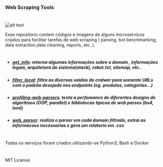 ### Web Scraping Tools
#
![alt text](https://cdn-images-1.medium.com/max/1600/1*Womq16d7_MyHvYsmcemEFQ.png)

Esse repositorio contem códigos e imagens de alguns microservicos criados para facilitar tarefas de web scraping ( parsing, bot benchmarking, data extraction,data cleaning, reports, etc..).
#
 
-  ##### *[get_info](https://github.com/g-freire/web-sraping-tools/tree/master/get_info_tool)*:  *retorna algumas informações sobre o domain , informações legais, arquitetura do sistema(stack), robot.txt, sitemap, etc..*

- ##### *[filter_local](https://github.com/g-freire/web-scraping-tools/tree/master/filter_local_tool)*: *filtra as diversas saídas do cralwer para somente URLs com o padrão desejado nos endpoints (eg. produtos, categorias...)*

- ##### *[profiling-web-parsers](https://github.com/g-freire/web-scraping-tools/tree/master/profiling-parser-designs)*: *testa a perfomance de diferentes designs de algoritmos (OOP, parallel) e bibliotecas tipicas de web parses (bs4, lxml)*

-  #####  *[web_parser](https://github.com/g-freire/web-scraping-tools/tree/master/parser_tool)*: *realiza o parser em cada domain filtrado, extrai as informacoes necessarias e gera um relatorio em .csv*

#
 Todas os serviços foram criados utilizando-se Python3, Bash e Docker
#
MIT License
#
